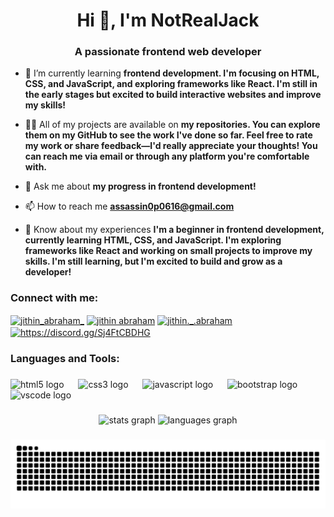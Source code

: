 <h1 align="center">Hi 👋, I'm NotRealJack</h1>
<h3 align="center">A passionate frontend web developer</h3>

- 🌱 I’m currently learning **frontend development. I'm focusing on HTML, CSS, and JavaScript, and exploring frameworks like React. I'm still in the early stages but excited to build interactive websites and improve my skills!**

- 👨‍💻 All of my projects are available on **my repositories. You can explore them on my GitHub to see the work I've done so far. Feel free to rate my work or share feedback—I'd really appreciate your thoughts! You can reach me via email or through any platform you're comfortable with.**

- 💬 Ask me about **my progress in frontend development!**

- 📫 How to reach me **assassin0p0616@gmail.com**

- 📄 Know about my experiences **I'm a beginner in frontend development, currently learning HTML, CSS, and JavaScript. I'm exploring frameworks like React and working on small projects to improve my skills. I'm still learning, but I'm excited to build and grow as a developer!**

<h3 align="left">Connect with me:</h3>
<p align="left">
<a href="https://twitter.com/jithin_abraham_" target="blank"><img align="center" src="https://raw.githubusercontent.com/rahuldkjain/github-profile-readme-generator/master/src/images/icons/Social/twitter.svg" alt="jithin_abraham_" height="30" width="40" /></a>
<a href="https://linkedin.com/in/jithin abraham" target="blank"><img align="center" src="https://raw.githubusercontent.com/rahuldkjain/github-profile-readme-generator/master/src/images/icons/Social/linked-in-alt.svg" alt="jithin abraham" height="30" width="40" /></a>
<a href="https://instagram.com/jithin._.abraham" target="blank"><img align="center" src="https://raw.githubusercontent.com/rahuldkjain/github-profile-readme-generator/master/src/images/icons/Social/instagram.svg" alt="jithin._.abraham" height="30" width="40" /></a>
<a href="https://discord.gg/https://discord.gg/Sj4FtCBDHG" target="blank"><img align="center" src="https://raw.githubusercontent.com/rahuldkjain/github-profile-readme-generator/master/src/images/icons/Social/discord.svg" alt="https://discord.gg/Sj4FtCBDHG" height="30" width="40" /></a>
</p>

<h3 align="left">Languages and Tools:</h3>

###

<div align="left">
  <img src="https://cdn.jsdelivr.net/gh/devicons/devicon/icons/html5/html5-original.svg" height="40" alt="html5 logo"  />
  <img width="15" />
  <img src="https://cdn.jsdelivr.net/gh/devicons/devicon/icons/css3/css3-original.svg" height="40" alt="css3 logo"  />
  <img width="15" />
  <img src="https://cdn.jsdelivr.net/gh/devicons/devicon/icons/javascript/javascript-original.svg" height="40" alt="javascript logo"  />
  <img width="15" />
  <img src="https://cdn.jsdelivr.net/gh/devicons/devicon/icons/bootstrap/bootstrap-original.svg" height="40" alt="bootstrap logo"  />
  <img width="15" />
  <img src="https://cdn.jsdelivr.net/gh/devicons/devicon/icons/vscode/vscode-original.svg" height="40" alt="vscode logo"  />
</div>

###

<div align="center">
  <img src="https://github-readme-stats.vercel.app/api?username=NotRealJacK&hide_title=false&hide_rank=false&show_icons=true&include_all_commits=true&count_private=true&disable_animations=false&theme=dracula&locale=en&hide_border=false&order=1" height="150" alt="stats graph"  />
  <img src="https://github-readme-stats.vercel.app/api/top-langs?username=NotRealJacK&locale=en&hide_title=false&layout=compact&card_width=320&langs_count=5&theme=dracula&hide_border=false&order=2" height="150" alt="languages graph"  />
</div>

###

<img src="https://raw.githubusercontent.com/NotRealJacK/NotRealJacK/output/snake.svg" alt="Snake animation" />

###
